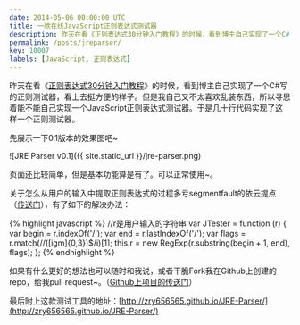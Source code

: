 ```yaml
---
date: 2014-05-06 00:00:00 UTC
title: 一款在线JavaScript正则表达式测试器
description: 昨天在看《正则表达式30分钟入门教程》的时候，看到博主自己实现了一个C#写的正则测试器，看上去挺方便的样子。但是我自己又不太喜欢乱装东西，所以寻思着能不能自己实现一个javascript正则表达式测试器。于是几十行代码实现了这样一个正则测试器。
permalink: /posts/jreparser/
key: 10007
labels: [JavaScript, 正则表达式]
---
```


昨天在看《[正则表达式30分钟入门教程](http://deerchao.net/tutorials/regex/regex.htm)》的时候，看到博主自己实现了一个C#写的正则测试器，看上去挺方便的样子。但是我自己又不太喜欢乱装东西，所以寻思着能不能自己实现一个JavaScript正则表达式测试器。于是几十行代码实现了这样一个正则测试器。

先展示一下0.1版本的效果图吧~

![JRE Parser v0.1]({{ site.static_url }}/jre-parser.png)

页面还比较简单，但是基本功能算是有了。可以正常使用~。

关于怎么从用户的输入中提取正则表达式的过程多亏segmentfault的依云提点（[传送门](http://segmentfault.com/q/1010000000494735)），有了如下的解决办法：

{% highlight javascript %}
//r是用户输入的字符串
var JTester = function (r) {
    var begin = r.indexOf('/');
    var end = r.lastIndexOf('/');
    var flags = r.match(/\/([igm]{0,3})$/i)[1];
    this.r = new RegExp(r.substring(begin + 1, end), flags);
};
{% endhighlight %}

如果有什么更好的想法也可以随时和我说，或者干脆Fork我在Github上创建的repo，给我pull request~。（[Github上项目的传送门](https://github.com/zry656565/JRE-Parser)）

最后附上这款测试工具的地址：[http://zry656565.github.io/JRE-Parser/](http://zry656565.github.io/JRE-Parser/)